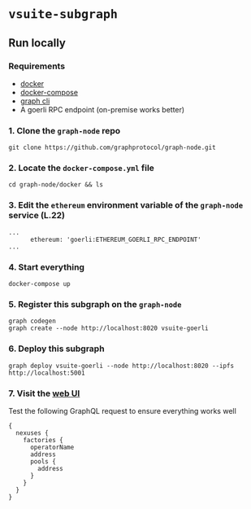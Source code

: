 # `vsuite-subgraph`

## Run locally

### Requirements

- [docker](https://docs.docker.com/compose/install/)
- [docker-compose](https://docs.docker.com/compose/install/linux/)
- [graph cli](https://thegraph.com/docs/en/cookbook/quick-start/)
- A goerli RPC endpoint (on-premise works better)

### 1. Clone the `graph-node` repo

```
git clone https://github.com/graphprotocol/graph-node.git
```

### 2. Locate the `docker-compose.yml` file

```
cd graph-node/docker && ls
```

### 3. Edit the `ethereum` environment variable of the `graph-node` service (L.22)


```
...
      ethereum: 'goerli:ETHEREUM_GOERLI_RPC_ENDPOINT'
...
```

### 4. Start everything

```
docker-compose up
```


### 5. Register this subgraph on the `graph-node`

```
graph codegen
graph create --node http://localhost:8020 vsuite-goerli
```

### 6. Deploy this subgraph

```
graph deploy vsuite-goerli --node http://localhost:8020 --ipfs http://localhost:5001
```

### 7. Visit the [web UI](http://localhost:8000/subgraphs/name/vsuite-goerli/graphql)

Test the following GraphQL request to ensure everything works well

```
{
  nexuses {
    factories {
      operatorName
      address
      pools {
        address
      }
    }
  }
}
```


